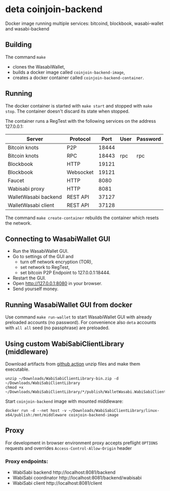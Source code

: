 # deta coinjoin-backend
Docker image running multiple services: bitcoind, blockbook, wasabi-wallet and wasabi-backend

## Building
The command `make`
  * clones the WasabiWallet,
  * builds a docker image called `coinjoin-backend-image`,
  * creates a docker container called `coinjoin-backend-container`.

## Running
The docker container is started with `make start` and stopped with `make stop`. The container doesn't discard its state when stopped.

The container runs a RegTest with the following services on the address 127.0.0.1:

| Server                  | Protocol | Port  | User | Password |
|-------------------------|----------|-------|------|----------|
| Bitcoin knots           | P2P      | 18444 |      |          |
| Bitcoin knots           | RPC      | 18443 | rpc  | rpc      |
| Blockbook               | HTTP     | 19121 |      |          |
| Blockbook               | Websocket| 19121 |      |          |
| Faucet                  | HTTP     | 8080  |      |          |
| Wabisabi proxy          | HTTP     | 8081  |      |          |
| WalletWasabi backend    | REST API | 37127 |      |          |
| WalletWasabi client     | REST API | 37128 |      |          |

The command `make create-container` rebuilds the container which resets the network.

## Connecting to WasabiWallet GUI
  * Run the WasabiWallet GUI.
  * Go to settings of the GUI and
    * turn off network encryption (TOR),
    * set network to RegTest,
    * set bitcoin P2P Endpoint to 127.0.0.1:18444.
  * Restart the GUI.
  * Open http://127.0.0.1:8080 in your browser.
  * Send yourself money.

## Running WasabiWallet GUI from docker

Use command `make run-wallet` to start WasabiWallet GUI with already preloaded accounts (no password).
For convenience also `deta` accounts with `all all` seed (no passphrase) are preloaded.

## Using custom WabiSabiClientLibrary (middleware)

Download artifacts from [github action](https://github.com/deta/WalletWasabi/actions/workflows/build-WabiSabiClientLibrary-binary.yaml) unzip files and make them executable.

```
unzip ~/Downloads/WabiSabiClientLibrary-bin.zip -d ~/Downloads/WabiSabiClientLibrary
chmod +x ~/Downloads/WabiSabiClientLibrary/*/publish/WalletWasabi.WabiSabiClientLibrary
```

Start `coinjoin-backend` image with mounted middleware:
```
docker run -d --net host -v ~/Downloads/WabiSabiClientLibrary/linux-x64/publish:/mnt/middleware coinjoin-backend-image
```

## Proxy

For development in browser environment proxy accepts preflight `OPTIONS` requests and overrides `Access-Control-Allow-Origin` header

### Proxy endpoints:
- WabiSabi backend http://localhost:8081/backend
- WabiSabi coordinator http://localhost:8081/backend/wabisabi
- WabiSabi client http://localhost:8081/client
